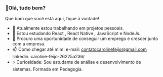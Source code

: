###  👋Olá, tudo bem?
Que bom que você está aqui, fique à vontade!

- 🔭 Atualmente estou trabalhando em projetos pessoais.
- 🌱 Estou estudando React , React Native , JavaScript e NodeJs.
- 🤔 Procuro uma oportunidade de conseguir um emprego e crescer junto com a empresa.
- 📫 Como chegar até mim:
e-mail: contatocarolinefeijo@gmail.com
linkedin: caroline-feijo-26225a236/
- ⚡ Curiosidade:
Sou estudante de análise e desenvolvimento de sistemas.
Formada em Pedagogia.
